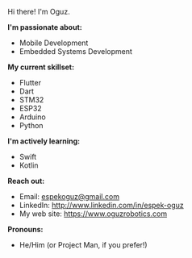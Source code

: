  Hi there! I'm Oguz.

**I'm passionate about:**

* Mobile Development
* Embedded Systems Development

**My current skillset:**

* Flutter
* Dart
* STM32
* ESP32
* Arduino
* Python 

**I'm actively learning:**

* Swift
* Kotlin

  
**Reach out:**

* Email: espekoguz@gmail.com
* LinkedIn: http://www.linkedin.com/in/espek-oguz
* My web site: https://www.oguzrobotics.com
  
  
**Pronouns:**

* He/Him (or Project Man, if you prefer!)
